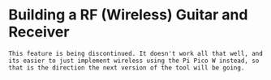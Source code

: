 # Building a RF (Wireless) Guitar and Receiver
```danger
This feature is being discontinued. It doesn't work all that well, and its easier to just implement wireless using the Pi Pico W instead, so that is the direction the next version of the tool will be going.
```
